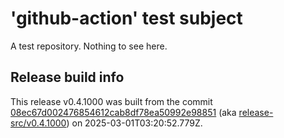 # 'github-action' test subject

A test repository. Nothing to see here.


## Release build info

This release v0.4.1000 was built from the commit [08ec67d002476854612cab8df78ea50992e98851](https://github.com/kattecon/gh-release-test-ga/tree/08ec67d002476854612cab8df78ea50992e98851) (aka [release-src/v0.4.1000](https://github.com/kattecon/gh-release-test-ga/tree/release-src/v0.4.1000)) on 2025-03-01T03:20:52.779Z.
        